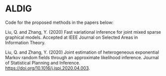 # ALDIG

Code for the proposed methods in the papers below:

Liu, Q. and Zhang, Y. (2020) Fast variational inference for joint mixed sparse graphical models. Accepted at IEEE Journal on Selected Areas in Information Theory.

Liu, Q. and Zhang, Y. (2020) Joint estimation of heterogeneous exponential Markov random fields through an approximate likelihood inference. Journal of Statistical Planning and Inference. https://doi.org/10.1016/j.jspi.2020.04.003.
